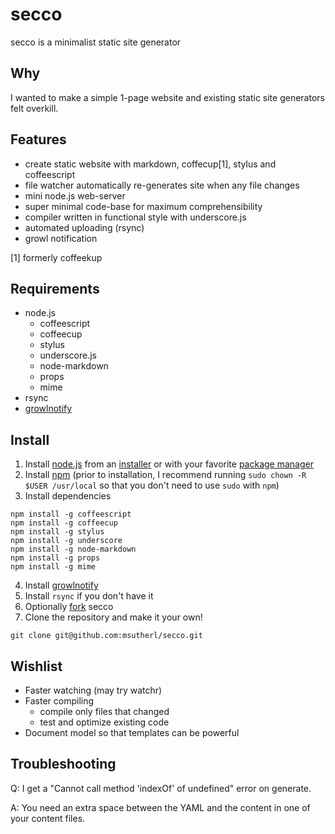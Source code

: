 # secco

secco is a minimalist static site generator

## Why

I wanted to make a simple 1-page website and existing static site generators felt overkill.

## Features

- create static website with markdown, coffecup[1], stylus and coffeescript
- file watcher automatically re-generates site when any file changes
- mini node.js web-server
- super minimal code-base for maximum comprehensibility
- compiler written in functional style with underscore.js
- automated uploading (rsync)
- growl notification

[1] formerly coffeekup

## Requirements

- node.js
	- coffeescript
	- coffeecup
	- stylus
	- underscore.js
	- node-markdown
	- props
	- mime
- rsync
- [growlnotify](http://growl.info/extras.php)

## Install

1. Install [node.js](http://nodejs.org/) from an [installer](http://nodejs.org/#download) or with your favorite [package manager](https://github.com/joyent/node/wiki/Installing-Node.js-via-package-manager)
2. Install [npm](http://npmjs.org/) (prior to installation, I recommend running <code>sudo chown -R $USER /usr/local</code> so that you don't need to use <code>sudo</code> with <code>npm</code>)
3. Install dependencies

~~~
npm install -g coffeescript
npm install -g coffeecup
npm install -g stylus
npm install -g underscore
npm install -g node-markdown
npm install -g props
npm install -g mime
~~~

4. Install [growlnotify](http://growl.info/extras.php)
5. Install <code>rsync</code> if you don't have it
6. Optionally [fork](https://github.com/msutherl/secco/fork_select) secco
7. Clone the repository and make it your own!

~~~
git clone git@github.com:msutherl/secco.git
~~~

## Wishlist

- Faster watching (may try watchr)
- Faster compiling
	- compile only files that changed
	- test and optimize existing code
- Document model so that templates can be powerful

## Troubleshooting

Q: I get a "Cannot call method 'indexOf' of undefined" error on generate.

A: You need an extra space between the YAML and the content in one of your content files.
